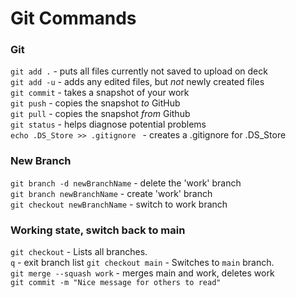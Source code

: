 #  Git Commands

### Git
```git add .``` - puts all files currently not saved to upload on deck <br />
```git add -u``` - adds any edited files, but *not* newly created files <br />
```git commit``` - takes a snapshot of your work <br />
```git push``` - copies the snapshot *to* GitHub <br />
```git pull``` - copies the snapshot *from* Github <br />
```git status``` - helps diagnose potential problems <br />
```echo .DS_Store >> .gitignore ``` - creates a .gitignore for .DS_Store<br />

### New Branch
```git branch -d newBranchName``` - delete the 'work' branch <br />
```git branch newBranchName``` - create 'work' branch <br />
```git checkout newBranchName``` - switch to work branch <br />

### Working state, switch back to main
```git checkout``` - Lists all branches.<br />
        ```q``` - exit branch list
```git checkout main``` - Switches to ```main``` branch.<br />
```git merge --squash work``` - merges main and work, deletes work<br />
```git commit -m "Nice message for others to read"```<br />

